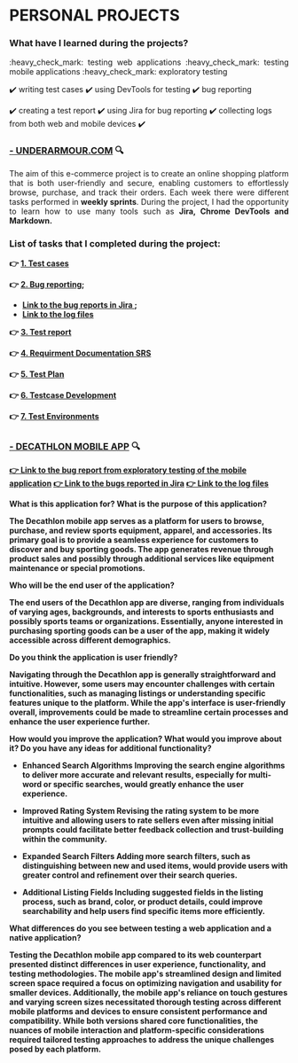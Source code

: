 
# PERSONAL PROJECTS 

### What have I learned during the projects?

<p align="justify">:heavy_check_mark: testing web applications :heavy_check_mark: testing mobile applications :heavy_check_mark: exploratory testing

:heavy_check_mark: writing test cases :heavy_check_mark: using DevTools for testing :heavy_check_mark: bug reporting 

:heavy_check_mark: creating a test report :heavy_check_mark: using Jira for bug reporting :heavy_check_mark: collecting logs from both web and mobile devices :heavy_check_mark:</p>

### [- UNDERARMOUR.COM](https://www.underarmour.com/en-us/)  :mag:

<p align="justify">The aim of this e-commerce project is to create an online shopping platform that is both user-friendly and secure, enabling customers to effortlessly browse, purchase, and track their orders. Each week there were different tasks performed in <b>weekly sprints</b>. During the project, I had the opportunity to learn how to use many tools such as <b>Jira, Chrome DevTools and <b>Markdown</b>.</p>


### List of tasks that I completed during the project:

👉 [1. Test cases](https://docs.google.com/spreadsheets/d/1fwttaxo9Lh59xjd4034dEC082zfP9GfW/edit#gid=1881651618)

👉 [2. Bug reporting](https://docs.google.com/spreadsheets/d/1f2ke7PqnNqvC-Paw1nBMsEQ1MHffGDxj/edit?usp=drive_link&ouid=101099971300589548082&rtpof=true&sd=true); 
- [ Link to the bug reports in Jira ](https://denisqatester.atlassian.net/jira/software/projects/PROJ/boards/2?atlOrigin=eyJpIjoiODIxMTNlOWY4YjAyNGE0Y2FkZGE4N2I0M2E3ZjJkNWUiLCJwIjoiaiJ9);
- [ Link to the log files ](https://drive.google.com/drive/folders/1HDF_F8vH51Vg7QCOlbyHyokXRwSO31MW?usp=drive_link)

👉 [3. Test report](https://docs.google.com/document/d/1469svFx3vfYzzE4dHN1AeK5NWmnm1YeX/edit?usp=drive_link&ouid=101099971300589548082&rtpof=true&sd=true)

👉 [4. Requirment Documentation SRS](https://docs.google.com/document/d/1y8j9TbhoWZaZDWZZ_mpLevOD1tENEo3m/edit?usp=drive_link&ouid=101099971300589548082&rtpof=true&sd=true)

👉 [5. Test Plan](https://docs.google.com/document/d/1RAy5JnLvCIeW08qyQAiNRSEzwwYqPhbe/edit?usp=drive_link&ouid=101099971300589548082&rtpof=true&sd=true)

👉 [6. Testcase Development](https://docs.google.com/spreadsheets/d/1jQXi5-h2hEpKCjZn638hcrH4EImBm_7C/edit?usp=drive_link&ouid=101099971300589548082&rtpof=true&sd=true)

👉 [7. Test Environments](https://docs.google.com/document/d/1UPHkGFplzIFtAMd6eviBQlYF5xUVaCW-/edit?usp=drive_link&ouid=101099971300589548082&rtpof=true&sd=true)

## <a name="sub"></a>


### [- DECATHLON MOBILE APP](https://play.google.com/store/apps/details?id=com.decathlon.app)  :mag:

[👉 Link to the bug report from exploratory testing of the mobile application](https://docs.google.com/spreadsheets/d/1uclKQI_c7yke7ZWqVmKOVG9JvaOBCUuO/edit?usp=drive_link&ouid=101099971300589548082&rtpof=true&sd=true)
[👉 Link to the bugs reported in Jira](https://drive.google.com/drive/folders/1dJlf5lGWQC7PiZb2hjuyZzEy3m9jkU_f?usp=drive_link)
[👉 Link to the log files](https://drive.google.com/drive/folders/1dJlf5lGWQC7PiZb2hjuyZzEy3m9jkU_f?usp=drive_link)

What is this application for? What is the purpose of this application?

The Decathlon mobile app serves as a platform for users to browse, purchase, and review sports equipment, apparel, and accessories. Its primary goal is to provide a seamless experience for customers to discover and buy sporting goods. The app generates revenue through product sales and possibly through additional services like equipment maintenance or special promotions.

Who will be the end user of the application?

The end users of the Decathlon app are diverse, ranging from individuals of varying ages, backgrounds, and interests to sports enthusiasts and possibly sports teams or organizations. Essentially, anyone interested in purchasing sporting goods can be a user of the app, making it widely accessible across different demographics.

Do you think the application is user friendly?

Navigating through the Decathlon app is generally straightforward and intuitive. However, some users may encounter challenges with certain functionalities, such as managing listings or understanding specific features unique to the platform. While the app's interface is user-friendly overall, improvements could be made to streamline certain processes and enhance the user experience further.

How would you improve the application? What would you improve about it? Do you have any ideas for additional functionality?

- Enhanced Search Algorithms
Improving the search engine algorithms to deliver more accurate and relevant results, especially for multi-word or specific searches, would greatly enhance the user experience.

- Improved Rating System
Revising the rating system to be more intuitive and allowing users to rate sellers even after missing initial prompts could facilitate better feedback collection and trust-building within the community.

- Expanded Search Filters
Adding more search filters, such as distinguishing between new and used items, would provide users with greater control and refinement over their search queries.

- Additional Listing Fields
Including suggested fields in the listing process, such as brand, color, or product details, could improve searchability and help users find specific items more efficiently.

What differences do you see between testing a web application and a native application?

Testing the Decathlon mobile app compared to its web counterpart presented distinct differences in user experience, functionality, and testing methodologies. The mobile app's streamlined design and limited screen space required a focus on optimizing navigation and usability for smaller devices. Additionally, the mobile app's reliance on touch gestures and varying screen sizes necessitated thorough testing across different mobile platforms and devices to ensure consistent performance and compatibility. While both versions shared core functionalities, the nuances of mobile interaction and platform-specific considerations required tailored testing approaches to address the unique challenges posed by each platform.
